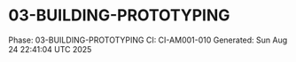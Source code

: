 # 03-BUILDING-PROTOTYPING
Phase: 03-BUILDING-PROTOTYPING
CI: CI-AM001-010
Generated: Sun Aug 24 22:41:04 UTC 2025
